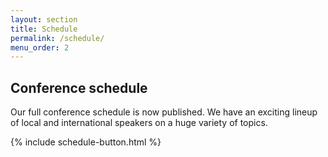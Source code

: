 ```yaml
---
layout: section
title: Schedule
permalink: /schedule/
menu_order: 2
---
```


## Conference schedule

Our full conference schedule is now published. We have an exciting lineup of local and international speakers on a huge variety of topics.

{% include schedule-button.html %}
